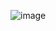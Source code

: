 

![image](https://user-images.githubusercontent.com/74870713/168460237-f9f24701-567c-4ab6-a965-ee3af93e3ff6.png)

